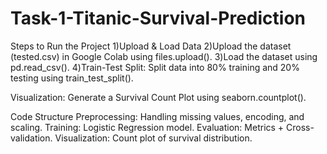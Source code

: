 # Task-1-Titanic-Survival-Prediction
Steps to Run the Project
1)Upload & Load Data
2)Upload the dataset (tested.csv) in Google Colab using files.upload().
3)Load the dataset using pd.read_csv().
4)Train-Test Split:
Split data into 80% training and 20% testing using train_test_split().

Visualization:
Generate a Survival Count Plot using seaborn.countplot().

Code Structure
Preprocessing: Handling missing values, encoding, and scaling.
Training: Logistic Regression model.
Evaluation: Metrics + Cross-validation. 
Visualization: Count plot of survival distribution.
